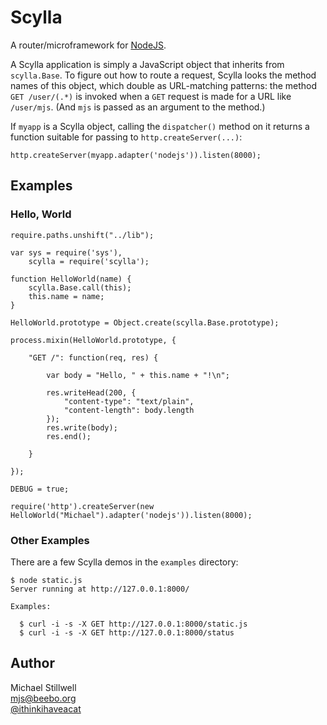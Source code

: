 # Scylla

A router/microframework for [NodeJS](http://nodejs.org/).

A Scylla application is simply a JavaScript object that inherits from
`scylla.Base`.  To figure out how to route a request, Scylla looks the
method names of this object, which double as URL-matching patterns: the
method `GET /user/(.*)` is invoked when a `GET` request is made for a URL
like `/user/mjs`.  (And `mjs` is passed as an argument to the method.)

If `myapp` is a Scylla object, calling the `dispatcher()` method on it
returns a function suitable for passing to `http.createServer(...)`:

    http.createServer(myapp.adapter('nodejs')).listen(8000);

## Examples

### Hello, World

    require.paths.unshift("../lib");

    var sys = require('sys'),
        scylla = require('scylla');

    function HelloWorld(name) {
        scylla.Base.call(this);
        this.name = name;
    }

    HelloWorld.prototype = Object.create(scylla.Base.prototype);

    process.mixin(HelloWorld.prototype, {

        "GET /": function(req, res) {

            var body = "Hello, " + this.name + "!\n";

            res.writeHead(200, {
                "content-type": "text/plain",
                "content-length": body.length
            });
            res.write(body);
            res.end();

        }

    });

    DEBUG = true;

    require('http').createServer(new HelloWorld("Michael").adapter('nodejs')).listen(8000);

### Other Examples

There are a few Scylla demos in the `examples` directory:

    $ node static.js 
    Server running at http://127.0.0.1:8000/

    Examples:

      $ curl -i -s -X GET http://127.0.0.1:8000/static.js
      $ curl -i -s -X GET http://127.0.0.1:8000/status

## Author

Michael Stillwell<br/>
[mjs@beebo.org](mailto:mjs@beebo.org)<br/>
[@ithinkihaveacat](http://twitter.com/ithinkihaveacat)
